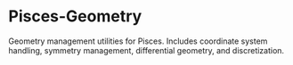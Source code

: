 # Pisces-Geometry
Geometry management utilities for Pisces. Includes coordinate system handling, symmetry management, differential geometry, and discretization.
